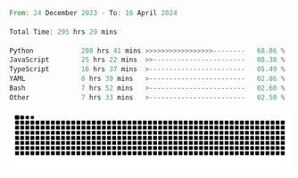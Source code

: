 <!--START_SECTION:waka-->

```rust
From: 24 December 2023 - To: 16 April 2024

Total Time: 295 hrs 29 mins

Python            208 hrs 41 mins >>>>>>>>>>>>>>>>>--------   68.86 %
JavaScript        25 hrs 22 mins  >>-----------------------   08.38 %
TypeScript        16 hrs 37 mins  >------------------------   05.49 %
YAML              8 hrs 39 mins   >------------------------   02.86 %
Bash              7 hrs 52 mins   >------------------------   02.60 %
Other             7 hrs 33 mins   >------------------------   02.50 %
```

<!--END_SECTION:waka-->


<picture>
  <source media="(prefers-color-scheme: dark)" srcset="https://raw.githubusercontent.com/jeerawut97/jeerawut97/output/github-contribution-grid-snake.svg">
  <img alt="github contribution grid snake animation" src="https://raw.githubusercontent.com/jeerawut97/jeerawut97/output/github-contribution-grid-snake.svg">
</picture>
